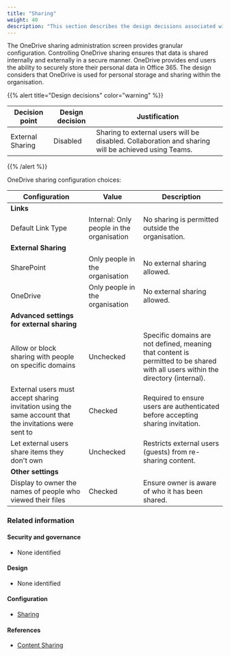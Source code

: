 ```yaml
---
title: "Sharing"
weight: 40
description: "This section describes the design decisions associated with One Drive Sharing for system(s) built using ASD's Blueprint for Secure Cloud."
---
```


The OneDrive sharing administration screen provides granular configuration. Controlling OneDrive sharing ensures that data is shared internally and externally in a secure manner. OneDrive provides end users the ability to securely store their personal data in Office 365. The design considers that OneDrive is used for personal storage and sharing within the organisation.

{{% alert title="Design decisions" color="warning" %}}

| Decision point   | Design decision | Justification                                                                                       |
| ---------------- | --------------- | --------------------------------------------------------------------------------------------------- |
| External Sharing | Disabled        | Sharing to external users will be disabled. Collaboration and sharing will be achieved using Teams. |

{{% /alert %}}

OneDrive sharing configuration choices:

| Configuration                                                                                          | Value                                     | Description                                                                                                                      |
| ------------------------------------------------------------------------------------------------------ | ----------------------------------------- | -------------------------------------------------------------------------------------------------------------------------------- |
| **Links**                                                                                              |                                           |                                                                                                                                  |
| Default Link Type                                                                                      | Internal: Only people in the organisation | No sharing is permitted outside the organisation.                                                                                |
| **External Sharing**                                                                                   |                                           |                                                                                                                                  |
| SharePoint                                                                                             | Only people in the organisation           | No external sharing allowed.                                                                                                     |
| OneDrive                                                                                               | Only people in the organisation           | No external sharing allowed.                                                                                                     |
| **Advanced settings for external sharing**                                                             |                                           |                                                                                                                                  |
| Allow or block sharing with people on specific domains                                                 | Unchecked                                 | Specific domains are not defined, meaning that content is permitted to be shared with all users within the directory (internal). |
| External users must accept sharing invitation using the same account that the invitations were sent to | Checked                                   | Required to ensure users are authenticated before accepting sharing invitation.                                                  |
| Let external users share items they don't own                                                          | Unchecked                                 | Restricts external users (guests) from re-sharing content.                                                                       |
| **Other settings**                                                                                     |                                           |                                                                                                                                  |
| Display to owner the names of people who viewed their files                                            | Checked                                   | Ensure owner is aware of who it has been shared.                                                                                 |

### Related information

#### Security and governance

- None identified

#### Design

- None identified

#### Configuration

- [Sharing](/configuration/sharepoint-online/policies/sharing)

#### References

- [Content Sharing](https://docs.microsoft.com/onedrive/manage-sharing)
